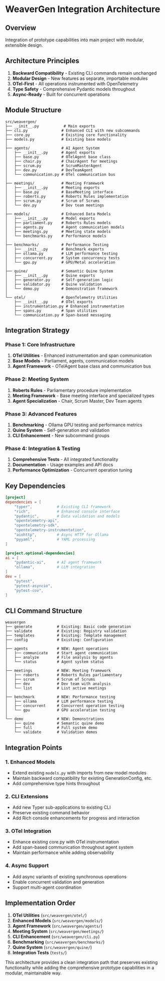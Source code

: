 # WeaverGen Integration Architecture

## Overview
Integration of prototype capabilities into main project with modular, extensible design.

## Architecture Principles

1. **Backward Compatibility** - Existing CLI commands remain unchanged
2. **Modular Design** - New features as separate, importable modules  
3. **OTel-First** - All operations instrumented with OpenTelemetry
4. **Type Safety** - Comprehensive Pydantic models throughout
5. **Async-Ready** - Built for concurrent operations

## Module Structure

```
src/weavergen/
├── __init__.py           # Main exports
├── cli.py               # Enhanced CLI with new subcommands
├── core.py              # Existing core functionality
├── models.py            # Existing base models
│
├── agents/              # AI Agent System
│   ├── __init__.py      # Agent exports
│   ├── base.py          # OTelAgent base class
│   ├── chair.py         # ChairAgent for meetings
│   ├── scrum.py         # ScrumMasterAgent
│   ├── dev.py           # DevTeamAgent
│   └── communication.py # OTel communication bus
│
├── meetings/            # Meeting Framework
│   ├── __init__.py      # Meeting exports
│   ├── base.py          # BaseMeeting interface
│   ├── roberts.py       # Roberts Rules implementation
│   ├── scrum.py         # Scrum of Scrums
│   └── dev.py           # Dev team meetings
│
├── models/              # Enhanced Data Models
│   ├── __init__.py      # Model exports
│   ├── parliament.py    # Roberts Rules models
│   ├── agents.py        # Agent communication models
│   ├── meetings.py      # Meeting state models
│   └── benchmarks.py    # Performance models
│
├── benchmarks/          # Performance Testing
│   ├── __init__.py      # Benchmark exports
│   ├── ollama.py        # LLM performance testing
│   ├── concurrent.py    # System concurrency tests
│   └── gpu.py           # GPU/Metal acceleration
│
├── quine/               # Semantic Quine System
│   ├── __init__.py      # Quine exports
│   ├── generator.py     # Self-generation logic
│   ├── validator.py     # Quine validation
│   └── demo.py          # Demonstration framework
│
└── otel/                # OpenTelemetry Utilities
    ├── __init__.py      # OTel exports
    ├── instrumentation.py # Enhanced instrumentation
    ├── spans.py         # Span utilities
    └── communication.py # Span-based messaging
```

## Integration Strategy

### Phase 1: Core Infrastructure
1. **OTel Utilities** - Enhanced instrumentation and span communication
2. **Base Models** - Parliament, agents, communication models
3. **Agent Framework** - OTelAgent base class and communication bus

### Phase 2: Meeting System
1. **Roberts Rules** - Parliamentary procedure implementation
2. **Meeting Framework** - Base meeting interface and specialized types
3. **Agent Specialization** - Chair, Scrum Master, Dev Team agents

### Phase 3: Advanced Features
1. **Benchmarking** - Ollama GPU testing and performance metrics
2. **Quine System** - Self-generation and validation
3. **CLI Enhancement** - New subcommand groups

### Phase 4: Integration & Testing
1. **Comprehensive Tests** - All integrated functionality
2. **Documentation** - Usage examples and API docs
3. **Performance Optimization** - Concurrent operation tuning

## Key Dependencies

```toml
[project]
dependencies = [
    "typer",           # Existing CLI framework
    "rich",            # Enhanced console interface  
    "pydantic",        # Data validation and models
    "opentelemetry-api",
    "opentelemetry-sdk",
    "opentelemetry-instrumentation",
    "aiohttp",         # Async HTTP for Ollama
    "pyyaml",          # YAML processing
]

[project.optional-dependencies]
ai = [
    "pydantic-ai",     # AI agent framework
    "ollama",          # LLM integration
]
dev = [
    "pytest",
    "pytest-asyncio",
    "pytest-cov",
]
```

## CLI Command Structure

```
weavergen
├── generate           # Existing: Basic code generation
├── validate           # Existing: Registry validation
├── templates          # Existing: Template management  
├── config             # Existing: Configuration
│
├── agents             # NEW: Agent operations
│   ├── communicate    # Start agent communication
│   ├── analyze        # File analysis by agents
│   └── status         # Agent system status
│
├── meetings           # NEW: Meeting framework
│   ├── roberts        # Roberts Rules parliamentary
│   ├── scrum          # Scrum of Scrums
│   ├── dev            # Dev team with analysis
│   └── list           # List active meetings
│
├── benchmark          # NEW: Performance testing
│   ├── ollama         # LLM performance testing
│   ├── concurrent     # Concurrent operation testing
│   └── gpu            # GPU acceleration testing
│
└── demo               # NEW: Demonstrations
    ├── quine          # Semantic quine demo
    ├── full           # Full system demo
    └── validate       # Validation demos
```

## Integration Points

### 1. Enhanced Models
- Extend existing `models.py` with imports from new model modules
- Maintain backward compatibility for existing GenerationConfig, etc.
- Add comprehensive type hints throughout

### 2. CLI Extensions  
- Add new Typer sub-applications to existing CLI
- Preserve existing command behavior
- Add Rich console enhancements for progress and interaction

### 3. OTel Integration
- Enhance existing core.py with OTel instrumentation
- Add span-based communication throughout agent system
- Maintain performance while adding observability

### 4. Async Support
- Add async variants of existing synchronous operations
- Enable concurrent validation and generation
- Support multi-agent coordination

## Implementation Order

1. **OTel Utilities** (`src/weavergen/otel/`)
2. **Enhanced Models** (`src/weavergen/models/`) 
3. **Agent Framework** (`src/weavergen/agents/`)
4. **Meeting System** (`src/weavergen/meetings/`)
5. **CLI Enhancement** (`src/weavergen/cli.py`)
6. **Benchmarking** (`src/weavergen/benchmarks/`)
7. **Quine System** (`src/weavergen/quine/`)
8. **Integration Tests** (`tests/`)

This architecture provides a clean integration path that preserves existing functionality while adding the comprehensive prototype capabilities in a modular, maintainable way.